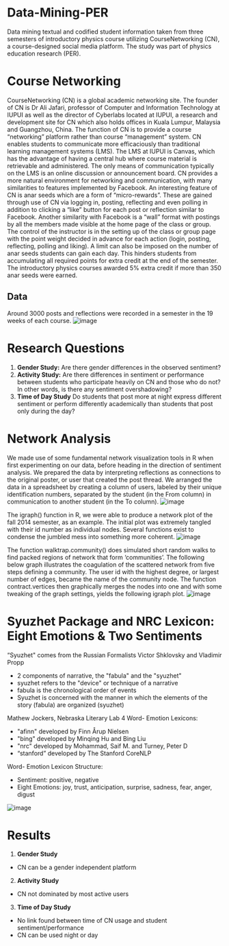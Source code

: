 # Data-Mining-PER
Data mining textual and codified student information taken from three semesters of introductory physics course utilizing CourseNetworking (CN), a course-designed social media platform. The study was part of physics education research (PER). 

# Course Networking
CourseNetworking (CN) is a global academic networking site. The founder of CN is Dr Ali Jafari, professor of Computer and Information Technology at IUPUI as well as the director of Cyberlabs located at IUPUI, a research and development site for CN which also holds offices in Kuala Lumpur, Malaysia and Guangzhou, China. The function of CN is to provide a course “networking” platform rather than course “management” system. CN enables students to communicate more efficaciously than traditional learning management systems (LMS). The LMS at IUPUI is Canvas, which has the advantage of having a central hub where course material is retrievable and administered. The only means of communication typically on the LMS is an online discussion or announcement board. CN provides a more natural environment for networking and communication, with many similarities to features implemented by Facebook. An interesting feature of CN is anar seeds which are a form of “micro-rewards”. These are gained through use of CN via logging in, posting, reflecting and even polling in addition to clicking a “like” button for each post or reflection similar to Facebook. Another similarity with Facebook is a “wall” format with postings by all the members made visible at the home page of the class or group. The control of the instructor is in the setting up of the class or group page with the point weight decided in advance for each action (login, posting, reflecting, polling and liking). A limit can also be imposed on the number of anar seeds students can gain each day. This hinders students from accumulating all required points for extra credit at the end of the semester. The introductory physics courses awarded 5% extra credit if more than 350 anar seeds were earned.
## Data
Around 3000 posts and reflections were recorded in a semester in the 19 weeks of each course.
![image](https://github.com/kelleypa/Data-Mining-PER/assets/107891103/175150e5-59c0-48bc-b2f2-be4cfc1ad79a)

# Research Questions
1) **Gender Study:** Are there gender differences in the observed sentiment?
2) **Activity Study:** Are there differences in sentiment or performance between students who participate heavily on CN and those who do not? In other words, is there any sentiment overshadowing?
3) **Time of Day Study** Do students that post more at night express different sentiment or perform differently academically than students that post only during the day?



# Network Analysis

We made use of some fundamental network visualization tools in R when first experimenting on our data, before heading in the direction of sentiment analysis. We prepared the data by interpreting reflections as connections to the original poster, or user that created the post thread. We arranged the data in a spreadsheet by creating a column of users, labeled by their unique identification numbers, separated by the student (in the From column) in communication to another student (in the To column).
![image](https://github.com/kelleypa/Data-Mining-PER/assets/107891103/13e665ee-e1af-4e39-8843-0cc58f80f7c5)

The igraph() function in R, we were able to produce a network plot of the fall 2014 semester, as an example. The initial plot was extremely tangled with their id number as individual nodes. Several functions exist to condense the jumbled mess into something more coherent. 
![image](https://github.com/kelleypa/Data-Mining-PER/assets/107891103/35ddd3cd-1a64-49de-a091-fc9fb20d1c84)

The function walktrap.community() does simulated short random walks to find packed regions of network that form ‘communities’. The following below graph illustrates the coagulation of the scattered network from five steps defining a community. The user id with the highest degree, or largest number of edges, became the name of the community node. The function contract.vertices then graphically merges the nodes into one and with some tweaking of the graph settings, yields the following igraph plot.
![image](https://github.com/kelleypa/Data-Mining-PER/assets/107891103/b655596c-e5aa-41e5-b4ce-127408a8f395)


# Syuzhet Package and NRC Lexicon: Eight Emotions & Two Sentiments


“Syuzhet" comes from the Russian Formalists Victor Shklovsky and Vladimir Propp 
* 2 components of narrative, the "fabula" and the "syuzhet" 
* syuzhet refers to the "device" or technique of a narrative
* fabula is the chronological order of events
* Syuzhet is concerned with the manner in which the elements of the story (fabula) are organized (syuzhet) 

Mathew Jockers, Nebraska Literary Lab
4 Word- Emotion Lexicons:
* "afinn" developed by Finn Årup Nielsen
* "bing" developed by Minqing Hu and Bing Liu
* "nrc" developed by Mohammad, Saif M. and Turney, Peter D
* “stanford” developed by The Stanford CoreNLP

Word- Emotion Lexicon Structure:
* Sentiment: positive, negative
* Eight Emotions: joy, trust, anticipation, surprise, sadness, fear, anger, digust

![image](https://github.com/kelleypa/Data-Mining-PER/assets/107891103/f14d0cce-4203-4575-ac97-63c0fb47a05e)

# Results
1) **Gender Study**
* CN can be a gender independent platform
2) **Activity Study**
* CN not dominated by most active users
3) **Time of Day Study**
* No link found between time of CN usage and student sentiment/performance
* CN can be used night or day
